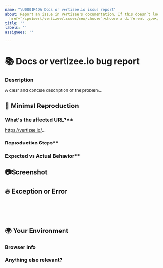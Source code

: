 ```yaml
---
name: "\U0001F4DA Docs or vertizee.io issue report"
about: Report an issue in Vertizee's documentation. If this doesn’t look right, <a
  href="/cpeisert/vertizee/issues/new/choose">choose a different type</a>.
title: ''
labels: ''
assignees: ''

---
```


<!--🔅🔅🔅🔅🔅🔅🔅🔅🔅🔅🔅🔅🔅🔅🔅🔅🔅🔅🔅🔅🔅🔅🔅🔅🔅🔅🔅🔅🔅🔅🔅

Hi there! 😄

To expedite issue processing please search open and closed issues before submitting a new one.
Existing issues often contain information about workarounds, resolution, or progress updates.

🔅🔅🔅🔅🔅🔅🔅🔅🔅🔅🔅🔅🔅🔅🔅🔅🔅🔅🔅🔅🔅🔅🔅🔅🔅🔅🔅🔅🔅🔅🔅🔅🔅-->

# 📚 Docs or vertizee.io bug report

### Description

<!-- ✍️edit:-->
A clear and concise description of the problem...


## 🔬 Minimal Reproduction

### What's the affected URL?**
<!-- ✍️edit:-->
https://vertizee.io/...

### Reproduction Steps**
<!-- If applicable please list the steps to take to reproduce the issue -->
<!-- ✍️edit:-->


### Expected vs Actual Behavior**
<!-- If applicable please describe the difference between the expected and actual behavior after following the repro steps. -->
<!-- ✍️edit:-->


## 📷Screenshot
<!-- Often a screenshot can help to capture the issue better than a long description. -->
<!-- ✍️upload a screenshot:-->


## 🔥 Exception or Error
<pre><code>
<!-- If the issue is accompanied by an exception or an error, please share it below: -->
<!-- ✍️-->

</code></pre>


## 🌍  Your Environment

### Browser info
<!-- ✍️Is this a browser specific issue? If so, please specify the device, browser, and version. -->

### Anything else relevant?
<!-- ✍️Please provide additional info if necessary. -->
